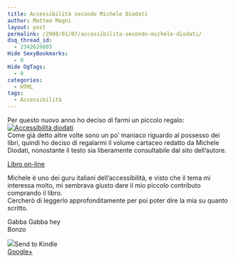 ```yaml
---
title: Accessibilità secondo Michele Diodati
author: Matteo Magni
layout: post
permalink: /2008/01/07/accessibilita-secondo-michele-diodati/
dsq_thread_id:
  - 2342629803
Hide SexyBookmarks:
  - 0
Hide OgTags:
  - 0
categories:
  - HTML
tags:
  - Accessibilità
---
```

<p>Per questo nuovo anno ho deciso di farmi un piccolo regalo:<br />
<a href='http://accessibile.diodati.org/agc/index.html' title='Accessibilità diodati'><img src='http://magni.me/wp-content/uploads/2008/01/accessibile.thumbnail.gif' alt='Accessibilità diodati' /></a><br />
Come già detto altre volte sono un po&#8217; maniaco riguardo al possesso  dei libri, quindi ho deciso di regalarmi il volume cartaceo redatto da Michele Diodati, nonostante il testo sia liberamente consultabile dal sito dell&#8217;autore.</p>
<p><a href="http://accessibile.diodati.org/agc/index.html">Libro on-line</a></p>
<p>Michele è uno dei guru italiani dell&#8217;accessibilità, e visto che il tema mi interessa molto, mi sembrava giusto dare il mio piccolo contributo comprando il libro.<br />
Cercherò di leggerlo approfonditamente per poi poter dire la mia su quanto scritto.</p>
<p>Gabba Gabba hey<br />
Bonzo</p>
<div class='kindleWidget kindleLight' ><img src="http://magni.me/wp-content/plugins/send-to-kindle/media/white-15.png" /><span>Send to Kindle</span></div><a rel="author" href="https://plus.google.com/111433366670841346629?rel=author"  >Google+</a>